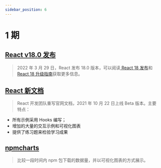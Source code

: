 ```yaml
---
sidebar_position: 6
---
```


# 1 期

## [React v18.0 发布](https://reactjs.org/blog/2022/03/29/react-v18.html)

> 2022 年 3 月 29 日，React 发布 18.0 版本，可以阅读[ React 18 发布](https://reactjs.org/blog/2022/03/29/react-v18.html)和 [React 18 升级指南](https://reactjs.org/blog/2022/03/08/react-18-upgrade-guide.html)获取更多信息。

## [React 新文档](https://beta.reactjs.org/)

> React 开发团队重写官网文档，2021 年 10 月 22 日上线 Beta 版本。主要特点：
- 所有示例采用 Hooks 编写；
- 增加的大量的交互示例和可视化图表
- 提供了练习题来检验学习成果

## [npmcharts](https://npmcharts.com/)

> 比较一段时间内 npm 包下载的数据量，并以可视化图表的方式展示。